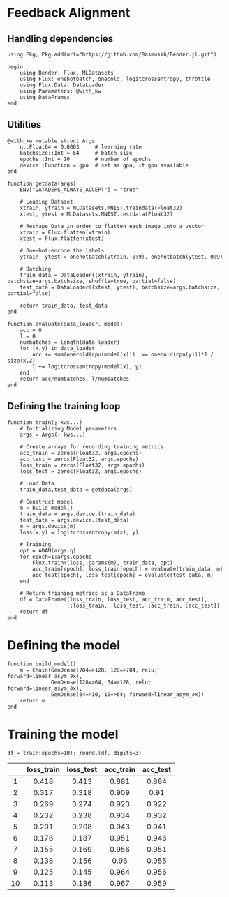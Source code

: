# Feedback Alignment
## Handling dependencies

```
using Pkg; Pkg.add(url="https://github.com/Rasmuskh/Bender.jl.git")
```

```
begin
	using Bender, Flux, MLDatasets
	using Flux: onehotbatch, onecold, logitcrossentropy, throttle
	using Flux.Data: DataLoader
	using Parameters: @with_kw
	using DataFrames
end
```

## Utilities
```
@with_kw mutable struct Args
    η::Float64 = 0.0003     # learning rate
    batchsize::Int = 64     # batch size
    epochs::Int = 10        # number of epochs
    device::Function = gpu  # set as gpu, if gpu available
end
```

```
function getdata(args)
    ENV["DATADEPS_ALWAYS_ACCEPT"] = "true"

    # Loading Dataset	
    xtrain, ytrain = MLDatasets.MNIST.traindata(Float32)
    xtest, ytest = MLDatasets.MNIST.testdata(Float32)

    # Reshape Data in order to flatten each image into a vector
    xtrain = Flux.flatten(xtrain)
    xtest = Flux.flatten(xtest)

    # One-hot-encode the labels
    ytrain, ytest = onehotbatch(ytrain, 0:9), onehotbatch(ytest, 0:9)

    # Batching
    train_data = DataLoader((xtrain, ytrain), batchsize=args.batchsize, shuffle=true, partial=false)
    test_data = DataLoader((xtest, ytest), batchsize=args.batchsize, partial=false)

    return train_data, test_data
end
```



```
function evaluate(data_loader, model)
    acc = 0
	l = 0
	numbatches = length(data_loader)
    for (x,y) in data_loader
        acc += sum(onecold(cpu(model(x))) .== onecold(cpu(y)))*1 / size(x,2)
		l += logitcrossentropy(model(x), y)
    end
    return acc/numbatches, l/numbatches
end
```

## Defining the training loop
```
function train(; kws...)
    # Initializing Model parameters 
    args = Args(; kws...)

	# Create arrays for recording training metrics
	acc_train = zeros(Float32, args.epochs)
	acc_test = zeros(Float32, args.epochs)
	loss_train = zeros(Float32, args.epochs)
	loss_test = zeros(Float32, args.epochs)
	
    # Load Data
    train_data,test_data = getdata(args)

    # Construct model
    m = build_model()
    train_data = args.device.(train_data)
    test_data = args.device.(test_data)
    m = args.device(m)
    loss(x,y) = logitcrossentropy(m(x), y)
    
    # Training
    opt = ADAM(args.η)
	for epoch=1:args.epochs	
        Flux.train!(loss, params(m), train_data, opt)
		acc_train[epoch], loss_train[epoch] = evaluate(train_data, m)
		acc_test[epoch], loss_test[epoch] = evaluate(test_data, m)
    end

	# Return trianing metrics as a DataFrame
	df = DataFrame([loss_train, loss_test, acc_train, acc_test], 
				   [:loss_train, :loss_test, :acc_train, :acc_test])
	return df
end
```
# Defining the model
```
function build_model()
    m = Chain(GenDense(784=>128, 128=>784, relu; forward=linear_asym_∂x),
              GenDense(128=>64, 64=>128, relu; forward=linear_asym_∂x),
              GenDense(64=>10, 10=>64; forward=linear_asym_∂x))
    return m
end
```
# Training the model
```
df = train(epochs=10); round.(df, digits=3)
```

|    | loss_train | loss_test | acc_train | acc_test |
|:--:|:----------:|:---------:|:---------:|:--------:|
|  1 | 0.418      | 0.413     | 0.881     | 0.884    |
|  2 | 0.317      | 0.318     | 0.909     | 0.91     |
|  3 | 0.269      | 0.274     | 0.923     | 0.922    |
|  4 | 0.232      | 0.238     | 0.934     | 0.932    |
|  5 | 0.201      | 0.208     | 0.943     | 0.941    |
|  6 | 0.176      | 0.187     | 0.951     | 0.946    |
|  7 | 0.155      | 0.169     | 0.956     | 0.951    |
|  8 | 0.138      | 0.156     | 0.96      | 0.955    |
|  9 | 0.125      | 0.145     | 0.964     | 0.956    |
| 10 | 0.113      | 0.136     | 0.967     | 0.959    |